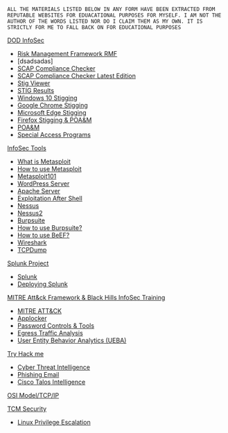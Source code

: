 `ALL THE MATERIALS LISTED BELOW IN ANY FORM HAVE BEEN EXTRACTED FROM REPUTABLE WEBSITES FOR EDUACATIONAL PURPOSES FOR MYSELF. I AM NOT THE AUTHOR OF THE WORDS LISTED NOR DO I CLAIM THEM AS MY OWN. IT IS STRICTLY FOR ME TO FALL BACK ON FOR EDUCATIONAL PURPOSES` 


[DOD InfoSec]()
  - [Risk Management Framework RMF](Tools/RMF.md)
  -   [dsadsadas]
  - [SCAP Compliance Checker](Tools/Scap.md)
  - [SCAP Compliance Checker Latest Edition](Tools/Scap1.md)
  - [Stig Viewer](Tools/Stig.md)
  - [STIG Results](Tools/Stigresults.md)
  - [Windows 10 Stigging](Tools/Winstig.md)
  - [Google Chrome Stigging](Tools/Google.md)
  - [Microsoft Edge Stigging](Tools/Edge.md)
  - [Firefox Stigging & POA&M](Tools/Firefox.md)
  - [POA&M](Tools/Poam.md)
  - [Special Access Programs](Tools/Sap.md)
 

[InfoSec Tools]()

- [What is Metasploit](Tools/01Whatismetasploit.md)
- [How to use Metasploit](Tools/02IntroToMetaSploit.md)  
- [Metasploit101](Tools/03Metasploit101.md)
- [WordPress Server](Tools/04WordpressServer.md)
- [Apache Server](Tools/05ApacheServer.md)
- [Exploitation After Shell](Tools/06Postmodules.md)
- [Nessus](Tools/07Nessus.md)
- [Nessus2](Tools/08NessusContinued.md)
- [Burpsuite](Tools/09Burpsuite.md)
- [How to use Burpsuite?](Tools/10Howtoburp.md)
- [How to use BeEF?](Tools/11Beef.md)
- [Wireshark](Tools/Wireshark.md)
- [TCPDump](Tools/Tcpdump.md)


[Splunk Project]()
  - [Splunk](Tools/Splunk.md)
  - [Deploying Splunk](Tools/Deploy.md)
  



[MITRE Att&ck Framework & Black Hills InfoSec Training](https://github.com/prazwolp/IntroLabs.git) 
  - [MITRE ATT&CK](Tools/Mitre.md)
  - [Applocker](Tools/Applocker.md)
  - [Password Controls & Tools](Tools/Passwordtools.md)
  - [Egress Traffic Analysis](Tools/Egress.md)
  - [User Entity Behavior Analytics (UEBA)](Tools/Ueba.md)
 
 
 [Try Hack me]()
 
   - [Cyber Threat Intelligence](Tools/Threat.md)
   - [Phishing Email](Tools/Phishing.md)
   - [Cisco Talos Intelligence](Tools/CiscoTalos.md)
  
 [OSI Model/TCP/IP](Tools/OSIModel.md)



[TCM Security]()
 - [Linux Privilege Escalation](Tools/Linux01.md)





